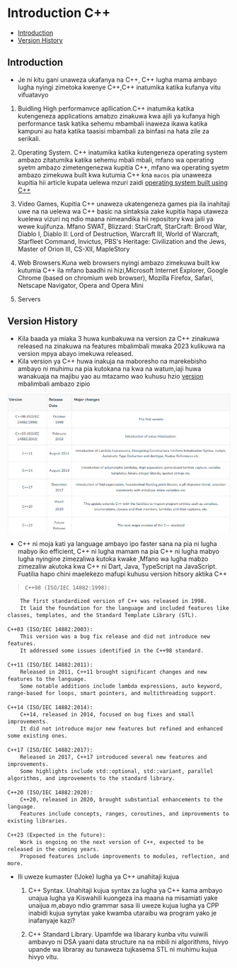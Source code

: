 # Introduction C++

- [Introduction](#introduction)
- [Version History](#version-history)

## Introduction

- Je ni kitu gani unaweza ukafanya na C++, C++ lugha mama ambayo lugha nyingi zimetoka kwenye C++,C++ inatumika katika kufanya vitu vifuatavyo

1. Buidling High performanvce apllication.C++ inatumika katika kutengeneza applications amabzo zinakuwa kwa ajili ya kufanya high performance task katika sehemu mbambali inaweza ikawa katika kampuni au hata katika taasisi mbambali za binfasi na hata zile za serikali.

2. Operating System. C++ inatumika katika kutengeneza operating system ambazo zitatumika katika sehemu mbali mbali, mfano wa operating syetm ambazo zimetengenezwa kupitia C++, mfano wa operating syetm ambazo zimekuwa built kwa kutumia C++ kna `macos` pia unaweeza kupitia hii article kupata uelewa mzuri zaidi [operating system built using C++](https://jabroo.blogspot.com/2012/08/c-plus-plus-applications-list.html)

3. Video Games, Kupitia C++ unaweza ukatengeneza games pia ila inahitaji uwe na na uelewa wa C++ basic na sintaksia zake kupitia hapa utaweza kuelewa vizuri nq ndio maana nimeandika hii repository kwa jaili ya wewe kujifunza. Mfano SWAT, Blizzard: StarCraft, StarCraft: Brood War, Diablo I, Diablo II: Lord of Destruction, Warcraft III, World of Warcraft, Starfleet Command, Invictus, PBS's Heritage: Civilization and the Jews, Master of Orion III, CS-XII, MapleStory

4. Web Browsers.Kuna web browsers nyingi ambazo zimekuwa built kw kutumia C++ ila mfano baadhi ni hizi,Microsoft Internet Explorer, Google Chrome (based on chromium web browser), Mozilla Firefox, Safari, Netscape Navigator, Opera and Opera Mini

5. Servers

## Version History

- Kila baada ya miaka 3 huwa kunbakuwa na version za C++ zinakuwa released na zinakuwa na features mbalimbali mwaka 2023 kulikuwa na version mpya abayo imekuwa released.
- Kila version ya C++ huwa inakuja na maboresho na marekebisho ambayo ni muhimu na pia kutokana na kwa na watum,iaji huwa wanakuaja na majibu yao au mtazamo wao kuhusu hzio [version](https://www.cppbuzz.com/cpp-versions) mbalimbali ambazo zipio

![C++ Version history](/assets/Version%20history.PNG)

- C++ ni moja kati ya language ambayo ipo faster sana na pia ni lugha mabyo iko efficient, C++ ni lugha mamam na pia C++ ni lugha mabyo lugha nyingine zimezaliwa kutoka kwake ,Mfano wa lugha mabzo zimezaliw akutoka kwa C++ ni Dart, Java, TypeScript na JavaScript. Fuatilia hapo chini maelekezo mafupi kuhusu version hitsory aktika C++

>     C++98 (ISO/IEC 14882:1998):
        The first standardized version of C++ was released in 1998.
        It laid the foundation for the language and included features like classes, templates, and the Standard Template Library (STL).

    C++03 (ISO/IEC 14882:2003):
        This version was a bug fix release and did not introduce new features.
        It addressed some issues identified in the C++98 standard.

    C++11 (ISO/IEC 14882:2011):
        Released in 2011, C++11 brought significant changes and new features to the language.
        Some notable additions include lambda expressions, auto keyword, range-based for loops, smart pointers, and multithreading support.

    C++14 (ISO/IEC 14882:2014):
        C++14, released in 2014, focused on bug fixes and small improvements.
        It did not introduce major new features but refined and enhanced some existing ones.

    C++17 (ISO/IEC 14882:2017):
        Released in 2017, C++17 introduced several new features and improvements.
        Some highlights include std::optional, std::variant, parallel algorithms, and improvements to the standard library.

    C++20 (ISO/IEC 14882:2020):
        C++20, released in 2020, brought substantial enhancements to the language.
        Features include concepts, ranges, coroutines, and improvements to existing libraries.

    C++23 (Expected in the future):
        Work is ongoing on the next version of C++, expected to be released in the coming years.
        Proposed features include improvements to modules, reflection, and more.

- Ili uweze kumaster (!Joke) lugha ya C++ unahitaji kujua

    1. C++ Syntax. Unahitaji kujua syntax za lugha ya C++ kama ambayo unajua lugha ya Kiswahili kuongeza ina maana na misamiati yake unaijua m,abayo ndio grammar sasa ili uweze kujua lugha ya CPP inabidi kujua synytax yake kwamba utaraibu wa program yako je inafanyaje kazi?

    2. C++ Standard Library.
    Upamfde wa libarary kunba vitu vuiwili ambavyo ni DSA yaani data structure na na mbili ni algorithms, hivyo upande wa libraray au tunaweza tujkasema STL ni muhimu kujua hivyo vitu.
